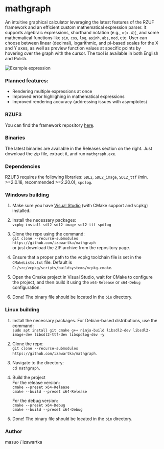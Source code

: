 # mathgraph
An intuitive graphical calculator leveraging the latest features of the RZUF framework and an efficient custom mathematical expression parser. It supports algebraic expressions, shorthand notation (e.g., `x(x-4)`), and some mathematical functions like `sin`, `cos`, `log`, `asinh`, `abs`, `mod`, etc. User can choose between linear (decimal), logarithmic, and pi-based scales for the X and Y axes, as well as preview function values at specific points by hovering over the graph with the cursor. The tool is available in both English and Polish.

![Example expression](https://maseuko.pl/res/mathgraph.png)

### Planned features:
- Rendering multiple expressions at once
- Improved error highlighing in mathematical expressions
- Improved rendering accuracy (addressing issues with asymptotes)

### RZUF3
You can find the framework repository [here](https://github.com/izawartka/rzuf3).

### Binaries
The latest binaries are available in the Releases section on the right. Just download the zip file, extract it, and run `mathgraph.exe`.

### Dependencies
RZUF3 requires the following libraries: `SDL2`, `SDL2_image`, `SDL2_ttf` (min. >=2.0.18, recommended >=2.20.0), `spdlog`.

### Windows building
1. Make sure you have [Visual Studio](https://visualstudio.microsoft.com/) (with CMake support and vcpkg) installed.

2. Install the necessary packages:  
   `vcpkg install sdl2 sdl2-image sdl2-ttf spdlog`

3. Clone the repo using the command:  
    `git clone --recurse-submodules https://github.com/izawartka/mathgraph`  
    or just download the ZIP archive from the repository page.

4. Ensure that a proper path to the vcpkg toolchain file is set in the `CMakeLists.txt` file. Default is `C:/src/vcpkg/scripts/buildsystems/vcpkg.cmake`.

5. Open the Cmake project in Visual Studio, wait for CMake to configure the project, and then build it using the `x64-Release` or `x64-Debug` configuration.

6. Done! The binary file should be located in the `bin` directory.

### Linux building
1. Install the necessary packages. For Debian-based distributions, use the command:  
   `sudo apt install git cmake g++ ninja-build libsdl2-dev libsdl2-image-dev libsdl2-ttf-dev libspdlog-dev -y`

2. Clone the repo:  
   `git clone --recurse-submodules https://github.com/izawartka/mathgraph`.

3. Navigate to the directory:  
   `cd mathgraph`.

4. Build the project  
   For the release version:  
   `cmake --preset x64-Release`  
   `cmake --build --preset x64-Release`  

   For the debug version:  
   `cmake --preset x64-Debug`  
   `cmake --build --preset x64-Debug`  

5. Done! The binary file should be located in the `bin` directory.

### Author
masuo / izawartka
